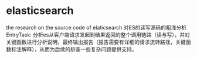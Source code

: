 # elasticsearch
the research on the source code of elaticsearch
对ES的读写源码的粗浅分析
EntryTask:
分析es从客户端请求发起到结果返回的整个调用链路（读与写），并对关键函数进行分析说明，最终输出报告（报告需要有详细的请求流转路径，关键函数标注解释），从而为后续的排查一些复杂问题提供支持。